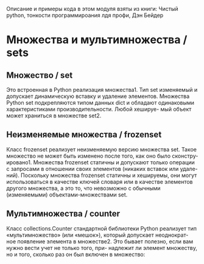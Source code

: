 Описание и примеры кода в этом модуля взяты из книги: Чистый python, тонкости программироания лдя профи, Дэн Бейдер
# Множества и мультимножества / sets

## Множество / set
Это встроенная в Python реализация множества1. Тип set изменяемый
и допускает динамическую вставку и удаление элементов.
Множества Python set подкрепляются типом данных dict и обладают
одинаковыми характеристиками производительности. Любой хешируе-
мый объект может храниться в множестве set2.

## Неизменяемые множества / frozenset
Класс frozenset реализует неизменяемую версию множества set. Такое
множество не может быть изменено после того, как оно было сконстру-
ировано1. Множества frozenset статичны и допускают только операции
с запросами в отношении своих элементов (никаких вставок или удале-
ний). Поскольку множества frozenset статичны и хешируемы, они могут
использоваться в качестве ключей словаря или в качестве элементов
другого множества, а это то, что невозможно с обычными (изменяемыми)
объектами-множествами set.

## Мультимножества / counter
Класс collections.Counter стандартной библиотеки Python реализует
тип «мультимножество» (или «мешок»), который допускает неоднократ-
ное появление элемента в множестве2.
Это бывает полезно, если вам нужно вести учет не только того, при-
надлежит ли элемент множеству, но и того, сколько раз он был включен
в множество:
